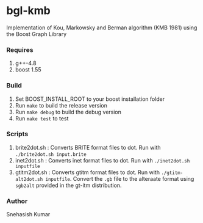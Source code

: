 # bgl-kmb
Implementation of Kou, Markowsky and Berman algorithm (KMB 1981) using the Boost Graph Library

### Requires
1. g++-4.8
2. boost 1.55

### Build
1. Set BOOST_INSTALL_ROOT to your boost installation folder
2. Run `make` to build the release version
3. Run `make debug` to build the debug version
4. Run `make test` to test

### Scripts
1. brite2dot.sh : Converts BRITE format files to dot. Run with `./brite2dot.sh input.brite`
2. inet2dot.sh : Converts inet format files to dot. Run with `./inet2dot.sh inputfile`
2. gtitm2dot.sh : Converts gtitm format files to dot. Run with `./gtitm-alt2dot.sh inputfile`. Convert the `.gb` file to the alteraate format using `sgb2alt` provided in the gt-itm distribution.

### Author
Snehasish Kumar
